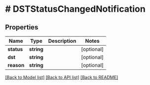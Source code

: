 # # DSTStatusChangedNotification

## Properties

Name | Type | Description | Notes
------------ | ------------- | ------------- | -------------
**status** | **string** |  | [optional] 
**dst** | **string** |  | [optional] 
**reason** | **string** |  | [optional] 

[[Back to Model list]](../../README.md#documentation-for-models) [[Back to API list]](../../README.md#documentation-for-api-endpoints) [[Back to README]](../../README.md)


